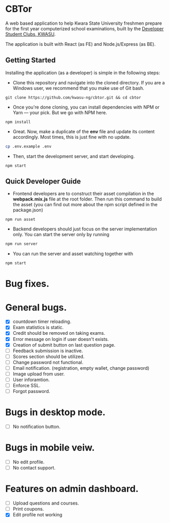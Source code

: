 # CBTor

A web based application to help Kwara State University freshmen prepare
for the first year computerized school examinations, built by the [Developer Student Clubs, KWASU](https://dsckwasu.club).

The application is built with React (as FE) and Node.js/Express (as BE).

## Getting Started
Installing the application (as a developer) is simple in the following steps:
- Clone this repository and navigate into the cloned directory. If you are a Windows user, we recommend
that you make use of Git bash.
```git
git clone https://github.com/kwasu-ng/cbtor.git && cd cbtor
``` 
- Once you're done cloning, you can install dependencies with NPM or Yarn &mdash; your pick. But
we go with NPM here.
```npm
npm install
``` 
- Great. Now, make a duplicate of the **env** file and update its content accordingly. Most times,
this is just fine with no update.
```sh
cp .env.example .env
```
- Then, start the development server, and start developing.
```npm
npm start
``` 

## Quick Developer Guide
- Frontend developers are to construct their asset compilation in the **webpack.mix.js** file at the root folder. Then 
run this command to build the asset (you can find out more about the npm script defined in the package.json)
```npm
npm run asset
```
- Backend developers should just focus on the server implementation only. You can start the server only by running
```sh
npm run server
```
- You can run the server and asset watching together with
```sh
npm start
```

# Bug fixes.

# General bugs.
- [x] countdown timer reloading.
- [x] Exam statistics is static.
- [x] Credit should be removed on taking exams.
- [x] Error message on login if user doesn't exists.
- [x] Creation of submit button on last question page.
- [ ] Feedback submission is inactive.
- [ ] Scores section should be utilized.
- [ ] Change password not functional.
- [ ] Email notification. (registration, empty wallet, change password)
- [ ] Image upload from user.
- [ ] User inforamtion.
- [ ] Enforce SSL.
- [ ] Forgot password.

# Bugs in desktop mode.
- [ ] No notification button.

# Bugs in mobile veiw.
- [ ] No edit profile.
- [ ] No contact support.

# Features on admin dashboard.
- [ ] Upload questions and courses.
- [ ] Print coupons.
- [x] Edit profile not working